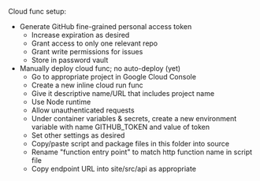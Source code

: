 Cloud func setup:

- Generate GitHub fine-grained personal access token
  - Increase expiration as desired
  - Grant access to only one relevant repo
  - Grant write permissions for issues
  - Store in password vault
- Manually deploy cloud func; no auto-deploy (yet)
  - Go to appropriate project in Google Cloud Console
  - Create a new inline cloud run func
  - Give it descriptive name/URL that includes project name
  - Use Node runtime
  - Allow unauthenticated requests
  - Under container variables & secrets, create a new environment variable with name GITHUB_TOKEN and value of token
  - Set other settings as desired
  - Copy/paste script and package files in this folder into source
  - Rename "function entry point" to match http function name in script file
  - Copy endpoint URL into site/src/api as appropriate
